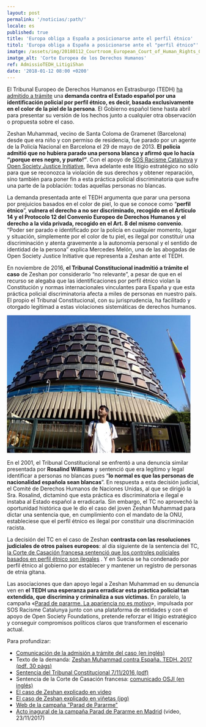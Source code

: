 ```yaml
---
layout: post
permalink: '/noticias/:path/'
locale: es
published: true
title: 'Europa obliga a España a posicionarse ante el perfil étnico'
titol: 'Europa obliga a España a posicionarse ante el "perfil étnico"'
imatge: /assets/img/20180112_Courtroom_European_Court_of_Human_Rights_02.JPG
imatge_alt: 'Corte Europea de los Derechos Humanos'
ref: AdmissioTEDH_LitigiShan
date: '2018-01-12 08:00 +0200'
---
```

El Tribunal Europeo de Derechos Humanos en Estrasburgo (TEDH) [ha admitido a trámite](https://hudoc.echr.coe.int/eng#{) una **demanda contra el Estado español por una identificación policial por perfil étnico, es decir, basada exclusivamente en el color de la piel de la persona**. El Gobierno español tiene hasta abril para presentar su versión de los hechos junto a cualquier otra observación o propuesta sobre el caso.

Zeshan Muhammad, vecino de Santa Coloma de Gramenet (Barcelona) desde que era niño y con permiso de residencia, fue parado por un agente de la Policía Nacional en Barcelona el 29 de mayo de 2013. **El policía admitió que no hubiera parado una persona blanca y afirmó que lo hacía “¡porque eres negro, y punto!”**. Con el apoyo de [SOS Racisme Catalunya](https://sosracisme.activehosted.com/lt.php?notrack=1&s=bad97c655476f96a390a72c05a742011&i=118A160A1A2764) y [Open Society Justice Initiative](https://sosracisme.activehosted.com/lt.php?notrack=1&s=bad97c655476f96a390a72c05a742011&i=118A160A1A2765), lleva adelante este litigio estratégico no sólo para que se reconozca la violación de sus derechos y obtener reparación, sino también para poner fin a esta práctica policial discriminatoria que sufre una parte de la población: todas aquellas personas no blancas.

La demanda presentada ante el TEDH argumenta que parar una persona por prejuicios basados en el color de piel, lo que se conoce como “**perfil étnico**”, **vulnera el derecho a no ser discriminado, recogido en el Artículo 14 y el Protocolo 12 del Convenio Europeo de Derechos Humanos y el derecho a la vida privada, recogido en el Art. 8 del mismo convenio**. “Poder ser parado e identificado por la policía en cualquier momento, lugar y situación, simplemente por el color de tu piel, es ilegal por constituir una discriminación y atenta gravemente a la autonomía personal y el sentido de identidad de la persona” explica Mercedes Melón, una de las abogadas de Open Society Justice Initiative que representa a Zeshan ante el TEDH.

En noviembre de 2016, **el Tribunal Constitucional inadmitió a trámite el caso** de Zeshan por considerarlo “no relevante”, a pesar de que en el recurso se alegaba que las identificaciones por perfil étnico violan la Constitución y normas internacionales vinculantes para España y que esta práctica policial discriminatoria afecta a miles de personas en nuestro país. El propio el Tribunal Constitucional, con su jurisprudencia, ha facilitado y otorgado legitimad a estas violaciones sistemáticas de derechos humanos.

![](/assets/img/shanTC.jpg)

En el 2001, el Tribunal Constitucional se enfrentó a una denuncia similar presentada por **Rosalind Williams** y sentenció que era legítimo y legal identificar a personas no blancas pues “**lo normal es que las personas de nacionalidad española sean blancas**”. En respuesta a esta decisión judicial, el Comité de Derechos Humanos de Naciones Unidas, al que se dirigió la Sra. Rosalind, dictaminó que esta práctica es discriminatoria e ilegal e instaba al Estado español a erradicarla. Sin embargo, el TC no aprovechó la oportunidad histórica que le dio el caso del joven Zeshan Muhammad para dictar una sentencia que, en cumplimiento con el mandato de la ONU, estableciese que el perfil étnico es ilegal por constituir una discriminación racista.

La decisión del TC en el caso de Zeshan **contrasta con las resoluciones judiciales de otros países europeos**: al día siguiente de la sentencia del TC, [la Corte de Casación francesa sentenció que los controles policiales basados en perfil étnico son ilegales](https://www.opensocietyfoundations.org/press-releases/french-court-victory-calls-police-account-over-racially-biased-stops) . Y en Suecia se ha condenado por perfil étnico al gobierno por establecer y mantener un registro de personas de etnia gitana.

Las asociaciones que dan apoyo legal a Zeshan Muhammad en su denuncia ven en **el TEDH una esperanza para erradicar esta práctica policial tan extendida, que discrimina y criminaliza a sus víctimas.** En paralelo, la campaña «[Parad de pararme. La apariencia no es motivo](http://www.paraddepararme.org/)», impulsada por SOS Racisme Catalunya junto con una plataforma de entidades y con el apoyo de Open Society Foundations, pretende reforzar el litigio estratégico y conseguir compromisos políticos claros que transformen el escenario actual.

 Para profundizar:

* [Comunicación de la admisión a trámite del caso (en inglés)](https://sosracisme.activehosted.com/lt.php?notrack=1&s=bad97c655476f96a390a72c05a742011&i=192A238A1A3890) 		
* Texto de la demanda: [Zeshan Muhammad contra España. TEDH. 2017 (pdf. 30 pàgs)](https://sosracisme.activehosted.com/lt.php?notrack=1&s=bad97c655476f96a390a72c05a742011&i=192A238A1A3894)
* [Sentencia  del Tribunal Constitucional 7/11/2016 (pdf)](https://sosracisme.activehosted.com/lt.php?notrack=1&s=bad97c655476f96a390a72c05a742011&i=192A238A1A3895)
* Sentencia de la Corte de Casación francesa: [comunicado OSJI (en inglés)](https://sosracisme.activehosted.com/lt.php?notrack=1&s=bad97c655476f96a390a72c05a742011&i=192A238A1A3892)
* [El caso de Zeshan explicado en video](https://sosracisme.activehosted.com/lt.php?notrack=1&s=bad97c655476f96a390a72c05a742011&i=192A238A1A3896)
* [El caso de Zeshan explicado en viñetas (jpg)](https://sosracisme.activehosted.com/lt.php?notrack=1&s=bad97c655476f96a390a72c05a742011&i=192A238A1A3897)
* [Web de la campaña "Parad de Pararme"](https://sosracisme.activehosted.com/lt.php?notrack=1&s=bad97c655476f96a390a72c05a742011&i=192A238A1A3898)
* [Acto inagural de la campaña Parad de Pararme en Madrid](https://sosracisme.activehosted.com/lt.php?notrack=1&s=bad97c655476f96a390a72c05a742011&i=192A238A1A3899) (video, 23/11/2017)
